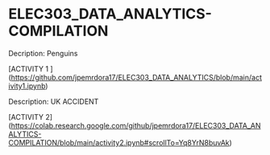 # ELEC303_DATA_ANALYTICS-COMPILATION

Decription: Penguins

[ACTIVITY 1 ] (https://github.com/jpemrdora17/ELEC303_DATA_ANALYTICS/blob/main/activity1.ipynb)


Description: UK ACCIDENT 

[ACTIVITY 2] (https://colab.research.google.com/github/jpemrdora17/ELEC303_DATA_ANALYTICS-COMPILATION/blob/main/activity2.ipynb#scrollTo=Yq8YrN8buvAk)
